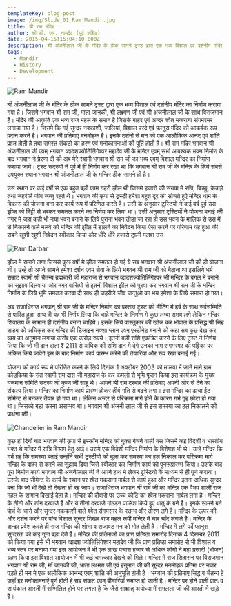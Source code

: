 ```yaml
---
templateKey: blog-post
image: /img/Slide_01_Ram_Mandir.jpg
title: श्री राम मंदिर
author: श्री बी. एल. नामदेव (पूर्व सचिव)
date: 2015-04-15T15:04:10.000Z
description: श्री अंजनीलाल जी के मंदिर के ठीक सामने ट्रस्ट द्वारा एक भव्य विशाल एवं दर्शनीय मंदिर का निर्माण कराया गया है। जिसमे भगवान श्री राम जी, माता जानकी, श्री लक्ष्मण जी एवं श्री अंजनीलाल जी के साथ विराजमान है। मंदिर की आकृति एक भव्य राज महल के समान है जिसके बाहर एवं अन्दर श्वेत मकराना संगमरमर लगाया गया है। जिसमे कि गई सुन्दर नक्काशी, जालियां, विशाल परदे एवं फानूस मंदिर को आकर्षक रूप प्रदान करते है ।...
tags:
  - Mandir
  - History
  - Development
---
```


![Ram Mandir](/img/rammandir.jpg)

श्री अंजनीलाल जी के मंदिर के ठीक सामने ट्रस्ट द्वारा एक भव्य विशाल एवं दर्शनीय मंदिर का निर्माण कराया गया है। जिसमे भगवान श्री राम जी, माता जानकी, श्री लक्ष्मण जी एवं श्री अंजनीलाल जी के साथ विराजमान है। मंदिर की आकृति एक भव्य राज महल के समान है जिसके बाहर एवं अन्दर श्वेत मकराना संगमरमर लगाया गया है। जिसमे कि गई सुन्दर नक्काशी, जालियां, विशाल परदे एवं फानूस मंदिर को आकर्षक रूप प्रदान करते है। भगवान की प्रतिमाएं मनमोहक है। इनके दर्शनों से मन को एक आलौकिक आनंद एवं शांति प्राप्त होती है तथा समस्त संकटो का हरण एवं मनोकामनाओं की पूर्ति होती है। श्री राम मंदिर भगवान श्री अंजनीलाल जी एवम् भगवान व्दादशज्योतिर्लिगेश्वर महादेव जी के मन्दिर एवम् सभी आवश्यक भवन निर्माण के बाद भगवान ने प्रेरणा दी की अब मेरे स्वामी भगवान श्री राम जी का भव्य एवम् विशाल मन्दिर का निर्माण कराया जाये। ट्रस्ट सदस्यों ने पूर्व में ही निर्णय कर रखा था कि भगवान श्री राम जी के मन्दिर के लिये सबसे उपयुक्त स्थान भगवान श्री अंजनीलाल जी के मन्दिर ठीक सामने ही है।

उस स्थान पर कई वर्षो से एक बहुत बड़ी एवम गहरी झील थी जिसमे हजारों की संख्या में साँप, बिच्छू, केकड़े तथा जहरीले जीव जन्तु रहते थे। भगवान की कृपा से ट्रस्टी हमेशा बहुत दूर की सोचते हुऐ मन्दिर धाम के विकास की योजना बना कर कार्य रूप में परिणित करते है। उसी के अनुसार ट्रस्टियो ने कई वर्ष पूर्व उस झील को मिट्टी से भरकर समतल करने का निर्णय कर लिया था। उसी अनुसार ट्रस्टियों ने योजना बनाई की नगर मे जहां कही भी नया भवन बनाने के लिये पुराना भवन तोडा जा रहा हो उस भवन के मालिक से उस में से निकलने वाले मलवे को मन्दिर की झील में डालने का निवेदन किया ऐसा करने पर परिणाम यह हुआ की सबने खुशी खुशी निवेदन स्वीकार किया और धीरे धीरे हजारो ट्राली मलवा उस

![Ram Darbar](/img/Ram_Darbar.jpg)

झील मे समाने लगा जिससे कुछ वर्षो मे झील समतल हो गई ये सब भगवान श्री अंजनीलाल जी की ही योजना थी। उन्हे तो अपने सामने हमेशा दर्शन एवम् सेवा के लिये भगवन श्री राम जी को बैठाना था इसलिये धर्म सम्राट स्वामी श्री चैतन्य ब्रह्मचारी जी महाराज से भगवान व्दादशज्योतिर्लिगेश्वर जी मन्दिर के बगल में बनाने का सुझाव दिलवाया ओर नगर वासियो से इतनी विशाल झील को पुरवा कर भगवान श्री राम जी के मन्दिर निर्माण के लिये भूमि समतल करवा दी साथ ही जहरीले जीव जन्तुओ का भय हमेशा के लिये समाप्त हो गया।

अब राजाधिराज भगवान् श्री राम जी के मन्दिर निर्माण का प्रस्ताव ट्रस्ट की मीटिंग में हर्ष के साथ सर्वसम्मिति से पारित हुआ साथ ही यह भी निर्णय लिया कि चाहे मन्दिर के निर्माण मे कुछ लम्बा समय लगे लेकिन मन्दिर शिवालय के सामान ही दर्शनीय बनना चाहिये। इसके लिये वास्तुकार की खोज कर भोपाल के प्रसिद्ध श्री सिंह साहब को अधिकृत कर मन्दिर की डिजाइन नक्शा प्लान एवम् एस्टीमेट बनाने को कहा सब कुछ देख कर व्यय का अनुमान लगाया करीब एक करोड़ रुपये। इतनी बड़ी राशि एकत्रित करने के लिए ट्रस्ट ने निर्णय लिया कि जो भी दान दाता ₹ 2111 से अधिक की राशि दान मे देगे उनका नाम संगमरमर की पट्टिका पर अंकित किये जावेगे इस के बाद निर्माण कार्य प्रारम्भ करेने की तैयारियॉ और रूप रेखा बनाई गई।

योजना को कार्य रूप मे परिणित करने के लिये दिनांक 1 अक्टोबर 2003 को मालवा में जाने माने ग्राम कोडकिया के संत स्वामी राम दास जी महाराज के कर कमलो से भूमि पूजन किया इस कार्यक्रम के मुख्य यजमान समिति सदस्य श्री कृष्ण जी साहू थे। आपने श्री राम दरबार की प्रतिमाए अपनी ओर से देने का संकल्प लिया। मन्दिर का निर्माण कार्य प्रारम्भ होकर तीर्व गति से बढ़ने लगा। इस मन्दिर का ढांचा ईट सीमेन्ट से बनकर तैयार हो गया था। लेकिन अन्दर से परिक्रमा मार्ग होने के कारण गर्भ गृह छोटा हो गया था। जिसको बड़ा करना असम्भव था। भगवान श्री अंजनी लाल जी से इस समस्या का हल निकालने की प्रार्थना की।

![Chandelier in Ram Mandir](/img/Ram_Mandir_Lights.jpg)

कुछ ही दिनों बाद भगवान की कृपा से इस्कॉन मन्दिर की बुक्स बेचने वाली बस जिसमे कई विदेशी व भारतीय भक्त थे मन्दिर में रात्रि विश्राम हेतु आई। उसमे एक विदेशी मन्दिर निर्माण के विशेषज्ञ भी थे। उन्हें मन्दिर कि गर्भ ग्रह कि समस्या बताई उन्होंने सभी ट्रस्टीयो को बुला कर समस्या का हल निकाल कर परिक्रमा मार्ग मन्दिर के बाहर से करने का सुझाव दिया जिसे स्वीकार कर निर्माण कार्य को पुनरूप्रारम्भ किया। उसके बाद पूरा निर्माण कार्य भगवान श्री अंजनीलाल जी ने अपने हाथ मे लेकर ट्रस्टियो के माध्यम से ही पूर्ण कराया। उसके बाद सीमेन्ट के कार्य के स्थान पर श्वेत मकराना मार्बल से कार्य हुआ और मन्दिर इतना अधिक सुन्दर बना कि जो भी देखे तो देखता ही रह जाय। राजाधिराज भगवान श्री राम जी का मन्दिर एक वैभव शाली राज महल के सामान दिखाई देता है। मन्दिर की दीवारो पर उच्च कोटि का श्वेत मकराना मार्बल लगा है। मन्दिर के तीनो और तीन दरवाजे है और ये तीनो दरवाजे गोल्डन पालिश किये हुए धातु के बने है। इनके सामने बने पोर्च के चारो और सुन्दर नककाशी वाले श्वेत संगमरमर के स्तम्भ और तोरण लगे है। मन्दिर के ऊपर की और दर्शन करने पर पांच विशाल सुन्दर शिखर राज महल रूपी मन्दिर मे चार चाँद लगाते है। मन्दिर के अन्दर प्रवेश करते ही राज मन्दिर की शोभा व सजावट मन को मोह लेती है। मन्दिर में लगे पर्दे फानूस सुन्दरता को कई गुना बड़ा देते है। मन्दिर की प्रतिमाओ का प्राण प्रतिष्ठा समारोह दिनाक 4 दिसम्बर 2011 को किया गया इसे भी भगवान व्दादश ज्योतिर्लिगेश्वर महादेव जी कि प्राण प्रतिष्ठा समारोह से भी विशाल व भव्य स्तर पर मनाया गया इस आयोजन में भी एक लाख पचास हजार से अधिक लोगो ने महा प्रसादी (भोजन) ग्रहण किया इस विशाल आयोजन में भी कई चमत्कार देखने को मिले। मन्दिर में राज सिहासन पर विराजमान भगवान श्री राम जी, माँ जानकी जी, भ्राता लक्ष्मण जी एवं हनुमान जी की सुन्दर मनमोहक प्रतिमा पर नजर पड़ते ही मन मे एक अलौकिक आनन्द एवम् शांति की अनुभूति होती है। भगवान की प्रतिमाए सिद्ध व चैतन्य हे जहाँ हर मनोकामनाऐं पूर्ण होती हे सब संकट एवम् बीमारियाँ समाप्त हो जाती है। मन्दिर पर होने वाली प्रातः व सायंकाल आरती में सम्मिलित होने पर लगता है कि जैसे साक्षात् अयोध्या में रामलला जी की आरती मे खड़े है।
